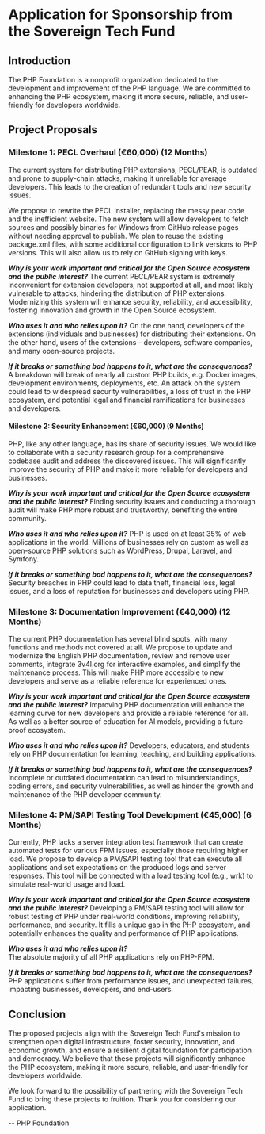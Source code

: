 # Application for Sponsorship from the Sovereign Tech Fund

## Introduction

The PHP Foundation is a nonprofit organization dedicated to the development and improvement of the PHP language. We are committed to enhancing the PHP ecosystem, making it more secure, reliable, and user-friendly for developers worldwide. 

## Project Proposals

### Milestone 1: PECL Overhaul (€60,000) (12 Months)

The current system for distributing PHP extensions, PECL/PEAR, is outdated and prone to supply-chain attacks, making it unreliable for average developers. This leads to the creation of redundant tools and new security issues.

We propose to rewrite the PECL installer, replacing the messy pear code and the inefficient website. The new system will allow developers to fetch sources and possibly binaries for Windows from GitHub release pages without needing approval to publish. We plan to reuse the existing package.xml files, with some additional configuration to link versions to PHP versions. This will also allow us to rely on GitHub signing with keys.

**_Why is your work important and critical for the Open Source ecosystem and the public interest?_**
The current PECL/PEAR system is extremely inconvenient for extension developers, not supported at all, and most likely vulnerable to attacks, hindering the distribution of PHP extensions. Modernizing this system will enhance security, reliability, and accessibility, fostering innovation and growth in the Open Source ecosystem.

**_Who uses it and who relies upon it?_**
On the one hand, developers of the extensions (individuals and businesses) for distributing their extensions. On the other hand, users of the extensions – developers, software companies, and many open-source projects.

**_If it breaks or something bad happens to it, what are the consequences?_**
A breakdown will break of nearly all custom PHP builds, e.g. Docker images, development environments, deployments, etc. An attack on the system could lead to widespread security vulnerabilities, a loss of trust in the PHP ecosystem, and potential legal and financial ramifications for businesses and developers.


#### Milestone 2: Security Enhancement (€60,000) (9 Months)

PHP, like any other language, has its share of security issues. We would like to collaborate with a security research group for a comprehensive codebase audit and address the discovered issues. This will significantly improve the security of PHP and make it more reliable for developers and businesses.

**_Why is your work important and critical for the Open Source ecosystem and the public interest?_**
Finding security issues and conducting a thorough audit will make PHP more robust and trustworthy, benefiting the entire community.

**_Who uses it and who relies upon it?_**
PHP is used on at least 35% of web applications in the world. Millions of businesses rely on custom as well as open-source PHP solutions such as WordPress, Drupal, Laravel, and Symfony.

**_If it breaks or something bad happens to it, what are the consequences?_**
Security breaches in PHP could lead to data theft, financial loss, legal issues, and a loss of reputation for businesses and developers using PHP.



### Milestone 3: Documentation Improvement (€40,000) (12 Months)

The current PHP documentation has several blind spots, with many functions and methods not covered at all. We propose to update and modernize the English PHP documentation, review and remove user comments, integrate 3v4l.org for interactive examples, and simplify the maintenance process. This will make PHP more accessible to new developers and serve as a reliable reference for experienced ones.

**_Why is your work important and critical for the Open Source ecosystem and the public interest?_** 
Improving PHP documentation will enhance the learning curve for new developers and provide a reliable reference for all. As well as a better source of education for AI models, providing a future-proof ecosystem.

**_Who uses it and who relies upon it?_**
Developers, educators, and students rely on PHP documentation for learning, teaching, and building applications.

**_If it breaks or something bad happens to it, what are the consequences?_**
Incomplete or outdated documentation can lead to misunderstandings, coding errors, and security vulnerabilities, as well as hinder the growth and maintenance of the PHP developer community.


### Milestone 4: PM/SAPI Testing Tool Development (€45,000) (6 Months)

Currently, PHP lacks a server integration test framework that can create automated tests for various FPM issues, especially those requiring higher load. We propose to develop a PM/SAPI testing tool that can execute all applications and set expectations on the produced logs and server responses. This tool will be connected with a load testing tool (e.g., wrk) to simulate real-world usage and load.

**_Why is your work important and critical for the Open Source ecosystem and the public interest?_**
Developing a PM/SAPI testing tool will allow for robust testing of PHP under real-world conditions, improving reliability, performance, and security. It fills a unique gap in the PHP ecosystem, and potentially enhances the quality and performance of PHP applications.

**_Who uses it and who relies upon it?_**  
The absolute majority of all PHP applications rely on PHP-FPM.

**_If it breaks or something bad happens to it, what are the consequences?_**
PHP applications suffer from performance issues, and unexpected failures, impacting businesses, developers, and end-users.



## Conclusion

The proposed projects align with the Sovereign Tech Fund's mission to strengthen open digital infrastructure, foster security, innovation, and economic growth, and ensure a resilient digital foundation for participation and democracy. We believe that these projects will significantly enhance the PHP ecosystem, making it more secure, reliable, and user-friendly for developers worldwide.

We look forward to the possibility of partnering with the Sovereign Tech Fund to bring these projects to fruition. Thank you for considering our application.

--
PHP Foundation